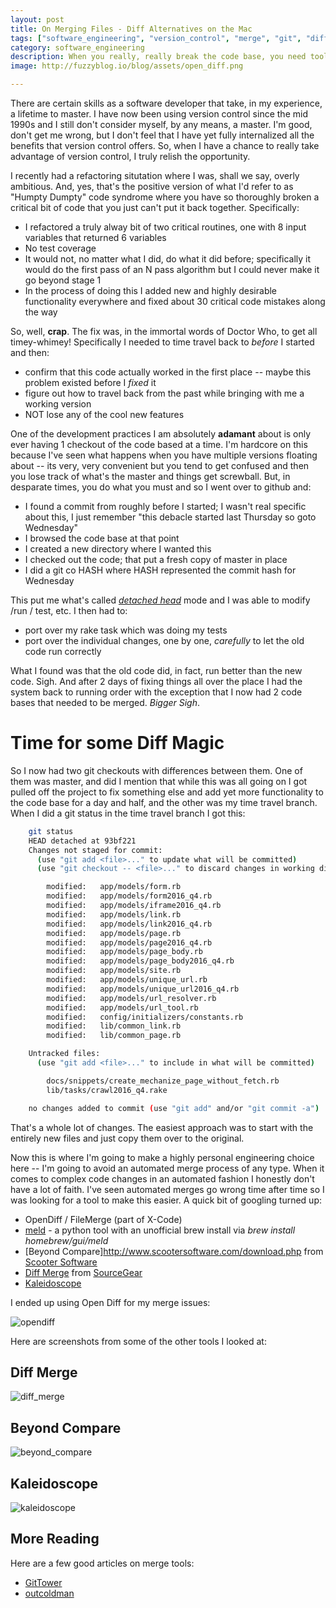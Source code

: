 ```yaml
---
layout: post
title: On Merging Files - Diff Alternatives on the Mac
tags: ["software_engineering", "version_control", "merge", "git", "diff"]
category: software_engineering
description: When you really, really break the code base, you need tools to put it back together.  Here I look at diff tools.
image: http://fuzzyblog.io/blog/assets/open_diff.png

---
```

There are certain skills as a software developer that take, in my experience, a lifetime to master.  I have now been using version control since the mid 1990s and I still don't consider myself, by any means, a master.  I'm good, don't get me wrong, but I don't feel that I have yet fully internalized all the benefits that version control offers.  So, when I have a chance to really take advantage of version control, I truly relish the opportunity.  

I recently had a refactoring situtation where I was, shall we say, overly ambitious.  And, yes, that's the positive version of what I'd refer to as "Humpty Dumpty" code syndrome where you have so thoroughly broken a critical bit of code that you just can't put it back together.  Specifically:

* I refactored a truly alway bit of two critical routines, one with 8 input variables that returned 6 variables
* No test coverage
* It would not, no matter what I did, do what it did before; specifically it would do the first pass of an N pass algorithm but I could never make it go beyond stage 1
* In the process of doing this I added new and highly desirable functionality everywhere and fixed about 30 critical code mistakes along the way

So, well, **crap**.  The fix was, in the immortal words of Doctor Who, to get all timey-whimey!  Specifically I needed to time travel back to *before* I started and then:

* confirm that this code actually worked in the first place -- maybe this problem existed before I *fixed* it
* figure out how to travel back from the past while bringing with me a working version
* NOT lose any of the cool new features

One of the development practices I am absolutely **adamant** about is only ever having 1 checkout of the code based at a time.  I'm hardcore on this because I've seen what happens when you have multiple versions floating about -- its very, very convenient but you tend to get confused and then you lose track of what's the master and things get screwball.  But, in desparate times, you do what you must and so I went over to github and:

* I found a commit from roughly before I started; I wasn't real specific about this, I just remember "this debacle started last Thursday so goto Wednesday"
* I browsed the code base at that point
* I created a new directory where I wanted this
* I checked out the code; that put a fresh copy of master in place
* I did a git co HASH where HASH represented the commit hash for Wednesday

This put me what's called [*detached head*](http://stackoverflow.com/questions/3965676/why-did-my-git-repo-enter-a-detached-head-state) mode and I was able to modify /run / test, etc.  I then had to: 

* port over my rake task which was doing my tests
* port over the individual changes, one by one, *carefully* to let the old code run correctly

What I found was that the old code did, in fact, run better than the new code.  Sigh.  And after 2 days of fixing things all over the place I had the system back to running order with the exception that I now had 2 code bases that needed to be merged.  *Bigger Sigh*.

# Time for some Diff Magic

So I now had two git checkouts with differences between them.  One of them was master, and did I mention that while this was all going on I got pulled off the project to fix something else and add yet more functionality to the code base for a day and half, and the other was my time travel branch.  When I did a git status in the time travel branch I got this:

```bash
    git status
    HEAD detached at 93bf221
    Changes not staged for commit:
      (use "git add <file>..." to update what will be committed)
      (use "git checkout -- <file>..." to discard changes in working directory)

    	modified:   app/models/form.rb
    	modified:   app/models/form2016_q4.rb
    	modified:   app/models/iframe2016_q4.rb
    	modified:   app/models/link.rb
    	modified:   app/models/link2016_q4.rb
    	modified:   app/models/page.rb
    	modified:   app/models/page2016_q4.rb
    	modified:   app/models/page_body.rb
    	modified:   app/models/page_body2016_q4.rb
    	modified:   app/models/site.rb
    	modified:   app/models/unique_url.rb
    	modified:   app/models/unique_url2016_q4.rb
    	modified:   app/models/url_resolver.rb
    	modified:   app/models/url_tool.rb
    	modified:   config/initializers/constants.rb
    	modified:   lib/common_link.rb
    	modified:   lib/common_page.rb

    Untracked files:
      (use "git add <file>..." to include in what will be committed)

    	docs/snippets/create_mechanize_page_without_fetch.rb
    	lib/tasks/crawl2016_q4.rake

    no changes added to commit (use "git add" and/or "git commit -a")
```
    
That's a whole lot of changes.  The easiest approach was to start with the entirely new files and just copy them over to the original.  

Now this is where I'm going to make a highly personal engineering choice here -- I'm going to avoid an automated merge process of any type.  When it comes to complex code changes in an automated fashion I honestly don't have a lot of faith.  I've seen automated merges go wrong time after time so I was looking for a tool to make this easier.  A quick bit of googling turned up:

* OpenDiff / FileMerge (part of X-Code)
* [meld](http://meldmerge.org/) - a python tool with an unofficial brew install via *brew install homebrew/gui/meld*
* [Beyond Compare]http://www.scootersoftware.com/download.php from [Scooter Software](http://www.scootersoftware.com/)
* [Diff Merge](http://www.sourcegear.com/diffmerge/) from [SourceGear](http://www.sourcegear.com/)
* [Kaleidoscope](http://www.kaleidoscopeapp.com/)

I ended up using Open Diff for my merge issues:

![opendiff](/blog/assets/open_diff.png)

Here are screenshots from some of the other tools I looked at:

## Diff Merge

![diff_merge](/blog/assets/diff_merge.png)

## Beyond Compare

![beyond_compare](/blog/assets/beyond_compare.png)

## Kaleidoscope

![kaleidoscope](/blog/assets/kaleidoscope.png)


## More Reading

Here are a few good articles on merge tools:

* [GitTower](https://www.git-tower.com/blog/diff-tools-mac)
* [outcoldman](https://www.outcoldman.com/en/archive/2014/05/12/git-dirdiff/)
